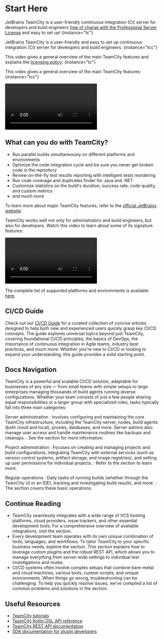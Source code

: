 # Start Here

JetBrains TeamCity is a user-friendly continuous integration (CI) server for developers and build engineers [free of charge with the Professional Server License](https://www.jetbrains.com/teamcity/buy/index.jsp) and easy to set up!
{instance="tc"}

JetBrains TeamCity is a user-friendly and easy to set up continuous integration (CI) server for developers and build engineers.
{instance="tcc"}

This video gives a general overview of the main TeamCity features and explains the [licensing policy](licensing-policy.md):
{instance="tc"}

This video gives a general overview of the main TeamCity features:
{instance="tcc"}

<video src="https://youtu.be/s68u2shSo6o"
       title="General TeamCity overview"/>

## What can you do with TeamCity?

* Run parallel builds simultaneously on different platforms and environments
* Optimize the code integration cycle and be sure you never get broken code in the repository
* Review on-the-fly test results reporting with intelligent tests reordering
* Run code coverage and duplicates finder for Java and .NET
* Customize statistics on the build's duration, success rate, code quality, and custom metrics
* and much more

To learn more about major TeamCity features, refer to the [official JetBrains website](https://www.jetbrains.com/teamcity/features/index.html).

TeamCity works well not only for administrators and build engineers, but also for developers.
Watch this video to learn about some of its signature features:

<video src="https://youtu.be/icuhBgEFtVM"
       title="TeamCity for developers"/>

The complete list of supported platforms and environments is available [here](supported-platforms-and-environments.md).


## CI/CD Guide

Check out our [CI/CD Guide](https://www.jetbrains.com/teamcity/ci-cd-guide/) for a curated collection of concise articles designed to help both new and experienced users quickly grasp key CI/CD concepts. The guide explores universal topics beyond just TeamCity, covering foundational CI/CD principles, the basics of DevOps, the importance of continuous integration in Agile teams, industry best practices, and much more. Whether you're new to CI/CD or looking to expand your understanding, this guide provides a solid starting point.

## Docs Navigation

TeamCity is a powerful and scalable CI/CD solution, adaptable for businesses of any size — from small teams with simple setups to large enterprises managing thousands of build agents running diverse configurations. Whether your team consists of just a few people sharing equal responsibilities or a larger group with specialized roles, tasks typically fall into three main categories:

Server administration
: Involves configuring and maintaining the core TeamCity infrastructure, including the TeamCity server, nodes, build agents (both cloud and local), proxies, databases, and more. Server admins also manage user access and handle maintenance routines like backups and cleanups.
: See the [](server-administrator-guide.md) section for more information.

Project administration
: Focuses on creating and managing projects and build configurations, integrating TeamCity with external services (such as version control systems, artifact storage, and image registries), and setting up user permissions for individual projects.
: Refer to the [](project-administrator-guide.md) section to learn more.

Regular operations
: Daily tasks of running builds (whether through the TeamCity UI or an IDE), tracking and investigating build results, and more.
: The [](user-guide.md) section covers these basic operations.


## Continue Reading

* TeamCity seamlessly integrates with a wide range of VCS hosting platforms, cloud providers, issue trackers, and other essential development tools. For a comprehensive overview of available integrations, visit the [](integrating-teamcity-with-other-tools.md) section.
* Every development team operates with its own unique combination of tools, languages, and workflows. To tailor TeamCity to your specific business needs, explore the [](extending-teamcity.md) section. This section explains how to leverage custom plugins and the robust REST API, which allows you to manage everything from server-wide settings to individual test investigations and mutes.
* CI/CD systems often involve complex setups that combine bare-metal and cloud machines, various tools, custom scripts, and unique environments. When things go wrong, troubleshooting can be challenging. To help you quickly resolve issues, we’ve compiled a list of common problems and solutions in the [](troubleshooting.md) section.


## Useful Resources

* [TeamCity tutorials](https://www.jetbrains.com/teamcity/tutorials/)
* [TeamCity Kotlin DSL API reference](https://teamcity.jetbrains.com/app/dsl-documentation/index.html)
* [TeamCity REST API documentation](https://www.jetbrains.com/help/teamcity/rest/teamcity-rest-api-documentation.html)
* [SDK documentation for plugin developers](https://plugins.jetbrains.com/docs/teamcity/getting-started-with-plugin-development.html)
